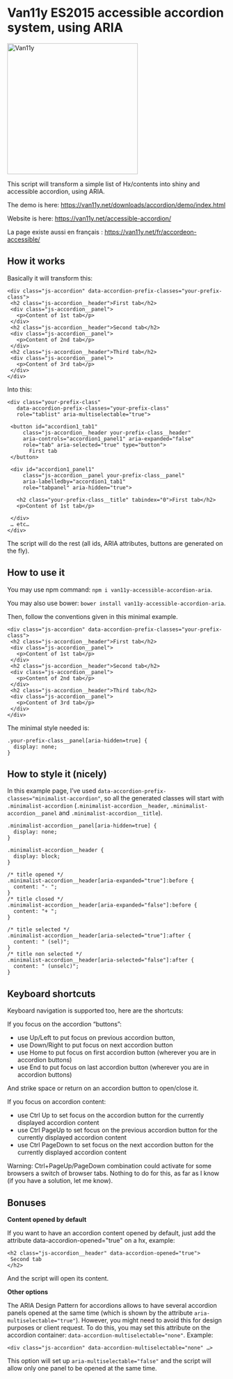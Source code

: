 # Van11y ES2015 accessible accordion system, using ARIA

<img src="https://van11y.net/layout/images/logo-van11y.svg" alt="Van11y" width="300" />

This script will transform a simple list of Hx/contents into shiny and accessible accordion, using ARIA.

The demo is here: https://van11y.net/downloads/accordion/demo/index.html

Website is here: https://van11y.net/accessible-accordion/

La page existe aussi en français : https://van11y.net/fr/accordeon-accessible/

## How it works

Basically it will transform this:
```
<div class="js-accordion" data-accordion-prefix-classes="your-prefix-class">
 <h2 class="js-accordion__header">First tab</h2>
 <div class="js-accordion__panel">
   <p>Content of 1st tab</p>
 </div>
 <h2 class="js-accordion__header">Second tab</h2>
 <div class="js-accordion__panel">
   <p>Content of 2nd tab</p>
 </div>
 <h2 class="js-accordion__header">Third tab</h2>
 <div class="js-accordion__panel">
   <p>Content of 3rd tab</p>
 </div>
</div>
```
Into this:
```
<div class="your-prefix-class" 
   data-accordion-prefix-classes="your-prefix-class"
   role="tablist" aria-multiselectable="true">

 <button id="accordion1_tab1" 
     class="js-accordion__header your-prefix-class__header" 
     aria-controls="accordion1_panel1" aria-expanded="false" 
     role="tab" aria-selected="true" type="button">
       First tab
 </button>

 <div id="accordion1_panel1" 
     class="js-accordion__panel your-prefix-class__panel" 
     aria-labelledby="accordion1_tab1" 
     role="tabpanel" aria-hidden="true">

   <h2 class="your-prefix-class__title" tabindex="0">First tab</h2>
   <p>Content of 1st tab</p>

 </div>
 … etc…
</div>
```

The script will do the rest (all ids, ARIA attributes, buttons are generated on the fly).

## How to use it

You may use npm command: ```npm i van11y-accessible-accordion-aria```.

You may also use bower: ```bower install van11y-accessible-accordion-aria```.

Then, follow the conventions given in this minimal example.
```
<div class="js-accordion" data-accordion-prefix-classes="your-prefix-class">
 <h2 class="js-accordion__header">First tab</h2>
 <div class="js-accordion__panel">
   <p>Content of 1st tab</p>
 </div>
 <h2 class="js-accordion__header">Second tab</h2>
 <div class="js-accordion__panel">
   <p>Content of 2nd tab</p>
 </div>
 <h2 class="js-accordion__header">Third tab</h2>
 <div class="js-accordion__panel">
   <p>Content of 3rd tab</p>
 </div>
</div>
```
The minimal style needed is:
```
.your-prefix-class__panel[aria-hidden=true] {
  display: none;
}
```

## How to style it (nicely)

In this example page, I’ve used ```data-accordion-prefix-classes="minimalist-accordion"```, so all the generated classes will start with ```.minimalist-accordion``` (```.minimalist-accordion__header```, ```.minimalist-accordion__panel``` and ```.minimalist-accordion__title```).
```
.minimalist-accordion__panel[aria-hidden=true] {
  display: none;
}

.minimalist-accordion__header {
  display: block;
}

/* title opened */
.minimalist-accordion__header[aria-expanded="true"]:before {
  content: "- ";
}
/* title closed */
.minimalist-accordion__header[aria-expanded="false"]:before {
  content: "+ ";
}

/* title selected */
.minimalist-accordion__header[aria-selected="true"]:after {
  content: " (sel)";
}
/* title non selected */
.minimalist-accordion__header[aria-selected="false"]:after {
  content: " (unselc)";
}
```

## Keyboard shortcuts

Keyboard navigation is supported too, here are the shortcuts:

If you focus on the accordion “buttons”:

- use Up/Left to put focus on previous accordion button,
- use Down/Right to put focus on next accordion button
- use Home to put focus on first accordion button (wherever you are in accordion buttons)
- use End to put focus on last accordion button (wherever you are in accordion buttons)

And strike space or return on an accordion button to open/close it.

If you focus on accordion content:

- use Ctrl Up to set focus on the accordion button for the currently displayed accordion content
- use Ctrl PageUp to set focus on the previous accordion button for the currently displayed accordion content
- use Ctrl PageDown to set focus on the next accordion button for the currently displayed accordion content

Warning: Ctrl+PageUp/PageDown combination could activate for some browsers a switch of browser tabs. Nothing to do for this, as far as I know (if you have a solution, let me know).

## Bonuses

__Content opened by default__

If you want to have an accordion content opened by default, just add the attribute data-accordion-opened="true" on a hx, example:
```
<h2 class="js-accordion__header" data-accordion-opened="true">
 Second tab
</h2>
```
And the script will open its content.

__Other options__

The ARIA Design Pattern for accordions allows to have several accordion panels opened at the same time (which is shown by the attribute ```aria-multiselectable="true"```). However, you might need to avoid this for design purposes or client request. To do this, you may set this attribute on the accordion container: ```data-accordion-multiselectable="none"```. Example:
```
<div class="js-accordion" data-accordion-multiselectable="none" …>
```
This option will set up ```aria-multiselectable="false"``` and the script will allow only one panel to be opened at the same time.
